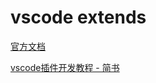 # vscode extends

[官方文档](https://code.visualstudio.com/api/references/vscode-api#OutputChannel)

[vscode插件开发教程 - 简书](https://www.jianshu.com/p/e642856f6044)